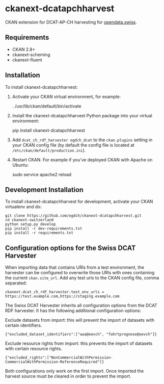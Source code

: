 ckanext-dcatapchharvest
=======================

CKAN extension for DCAT-AP-CH harvesting for [opendata.swiss](https://opendata.swiss).

## Requirements

- CKAN 2.8+
- ckanext-scheming
- ckanext-fluent

## Installation

To install ckanext-dcatapchharvest:

1. Activate your CKAN virtual environment, for example:

     . /usr/lib/ckan/default/bin/activate

2. Install the ckanext-dcatapchharvest Python package into your virtual environment:

     pip install ckanext-dcatapchharvest

3. Add `dcat_ch_rdf_harvester ogdch_dcat` to the `ckan.plugins` setting in your CKAN
   config file (by default the config file is located at
   `/etc/ckan/default/production.ini`).

4. Restart CKAN. For example if you've deployed CKAN with Apache on Ubuntu:

     sudo service apache2 reload

## Development Installation

To install ckanext-dcatapchharvest for development, activate your CKAN virtualenv and
do:

    git clone https://github.com/ogdch/ckanext-dcatapchharvest.git
    cd ckanext-switzerland
    python setup.py develop
    pip install -r dev-requirements.txt
    pip install -r requirements.txt

## Configuration options for the Swiss DCAT Harvester

When importing data that contains URIs from a test environment, the harvester can be configured
to overwrite those URIs with ones containing the current `ckan.site_url`. Add any test urls to
the CKAN config file, comma separated:

    ckanext.dcat_ch_rdf_harvester.test_env_urls = https://test.example.com,https://staging.example.com 

The Swiss DCAT Harvester inherits all configuration options from the DCAT RDF harvester. 
It has the following additional configuration options:

Exclude datasets from import: this will prevent the import of datasets with certain identifiers.

```
{"excluded_dataset_identifiers":["aaa@oevch", "fahrtprognose@oevch"]}
```

Exclude resource rights from import: this prevents the import of datasets with certain resource 
rights.

```
{"excluded_rights":["NonCommercialWithPermission-CommercialWithPermission-ReferenceRequired"]}
```

Both configurations only work on the first import. Once imported the harvest 
source must be cleared in order to prevent the import.

